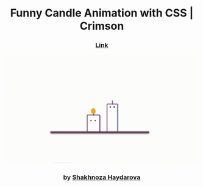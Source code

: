 <div align="center">

# Funny Candle Animation with CSS | Crimson

### <a href="https://shfunnycandle.netlify.app">Link</a>

<img src="admin/base.gif">

### by <a href="https://github.com/shahnozahaydarova">Shakhnoza Haydarova</a>

</div>